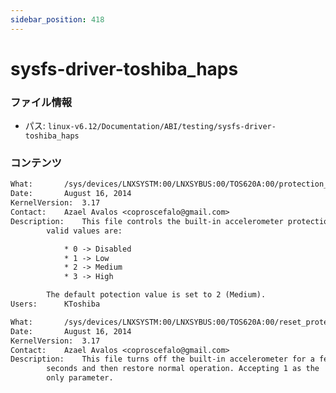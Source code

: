 ```yaml
---
sidebar_position: 418
---
```

# sysfs-driver-toshiba_haps

### ファイル情報

- パス: `linux-v6.12/Documentation/ABI/testing/sysfs-driver-toshiba_haps`

### コンテンツ

```txt
What:		/sys/devices/LNXSYSTM:00/LNXSYBUS:00/TOS620A:00/protection_level
Date:		August 16, 2014
KernelVersion:	3.17
Contact:	Azael Avalos <coproscefalo@gmail.com>
Description:	This file controls the built-in accelerometer protection level,
		valid values are:

			* 0 -> Disabled
			* 1 -> Low
			* 2 -> Medium
			* 3 -> High

		The default potection value is set to 2 (Medium).
Users:		KToshiba

What:		/sys/devices/LNXSYSTM:00/LNXSYBUS:00/TOS620A:00/reset_protection
Date:		August 16, 2014
KernelVersion:	3.17
Contact:	Azael Avalos <coproscefalo@gmail.com>
Description:	This file turns off the built-in accelerometer for a few
		seconds and then restore normal operation. Accepting 1 as the
		only parameter.

```
